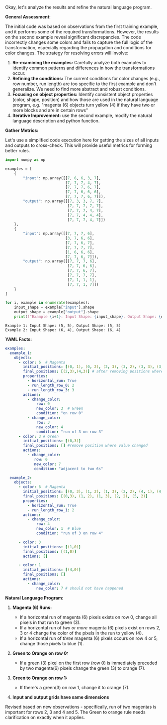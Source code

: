 Okay, let's analyze the results and refine the natural language program.

**General Assessment:**

The initial code was based on observations from the first training example, and it performs some of the required transformations. However, the results on the second example reveal significant discrepancies. The code incorrectly changes some colors and fails to capture the full logic of the transformation, especially regarding the propagation and conditions for color changes. The strategy for resolving errors will involve:

1.  **Re-examining the examples:** Carefully analyze both examples to identify common patterns and differences in how the transformations occur.
2.  **Refining the conditions:** The current conditions for color changes (e.g., row number, run length) are too specific to the first example and don't generalize. We need to find more abstract and robust conditions.
3.  **Focusing on object properties:** Identify consistent object properties (color, shape, position) and how those are used in the natural language program, e.g. "magenta (6) objects turn yellow (4) if they have two or more blocks and are in certain rows"
4.  **Iterative Improvement:** use the second example, modify the natural language description and python function.

**Gather Metrics:**

Let's use a simplified code execution here for getting the sizes of all inputs and outputs to cross-check. This will provide useful metrics for forming better rules.

``` python
import numpy as np

examples = [
    {
        "input": np.array([[7, 6, 6, 3, 7],
                           [7, 7, 7, 4, 7],
                           [7, 7, 7, 6, 7],
                           [7, 7, 6, 6, 6],
                           [7, 7, 7, 6, 7]]),
        "output": np.array([[7, 3, 3, 7, 7],
                            [7, 7, 7, 7, 7],
                            [7, 7, 7, 4, 7],
                            [7, 7, 4, 4, 4],
                            [7, 7, 7, 4, 7]])
    },
    {
        "input": np.array([[7, 7, 7, 6],
                           [3, 7, 6, 6],
                           [7, 7, 6, 7],
                           [7, 7, 7, 7],
                           [1, 6, 6, 6],
                           [7, 7, 6, 7]]),
        "output": np.array([[7, 7, 7, 6],
                            [7, 7, 6, 6],
                            [7, 7, 6, 7],
                            [7, 7, 7, 7],
                            [7, 1, 1, 1],
                            [7, 7, 1, 7]])
    }
]

for i, example in enumerate(examples):
    input_shape = example["input"].shape
    output_shape = example["output"].shape
    print(f"Example {i+1}: Input Shape: {input_shape}, Output Shape: {output_shape}")


```
```
Example 1: Input Shape: (5, 5), Output Shape: (5, 5)
Example 2: Input Shape: (6, 4), Output Shape: (6, 4)

```
**YAML Facts:**


```yaml
examples:
  example_1:
    objects:
      - color: 6  # Magenta
        initial_positions: [(0, 1), (0, 2), (2, 3), (3, 2), (3, 3), (3, 4), (4, 3)]
        final_positions: [(2,3),(4,3)] # after removing positions where color changed
        properties:
          - horizontal_run: True
          - run_length_row_0: 2
          - run_length_row_3: 3
        actions:
          - change_color:
              row: 0
              new_color: 3  # Green
              condition: "on row 0"
          - change_color:
              row: 3
              new_color: 4
              condition: "run of 3 on row 3"
      - color: 3 # Green
        initial_positions: [(0,3)]
        final_positions: [] #remove position where value changed
        actions:
          - change_color:
             row: 0
             new_color: 7
             condition: "adjacent to two 6s"

  example_2:
    objects:
      - color: 6  # Magenta
        initial_positions: [(0, 3), (1, 2), (1, 3), (2, 2), (4, 1), (4, 2), (4, 3), (5, 2)]
        final_positions: [(0,3), (1, 2), (1, 3), (2, 2), (5, 2)]
        properties:
          - horizontal_run: True
          - run_length_row_1: 2
        actions:
          - change_color:
              row: 4
              new_color: 1  # Blue
              condition: "run of 3 on row 4"

      - color: 3
        initial_positions: [(1,0)]
        final_positions: [(1,0)]
        actions: []

      - color: 1
        initial_positions: [(4,0)]
        final_positions: []
        actions:
          - change_color:
              new_color: 7 # should not have happened

```


**Natural Language Program:**

1.  **Magenta (6) Runs:**
    *   If a horizontal run of magenta (6) pixels exists on row 0, change all pixels in that run to green (3).
    *   If a horizontal run of *two or more* magenta (6) pixels exist on rows 2, 3 or 4 change the color of the pixels in the run to yellow (4).
    *  If a horizontal run of *three* magenta (6) pixels occurs on row 4 or 5, change those pixels to blue (1).

2. **Green to Orange on row 0:**
    * If a green (3) pixel on the first row (row 0) is immediately preceded by two magenta(6) pixels change the green (3) to orange (7).

3. **Green to Orange on row 1:**
   * If there's a green(3) on row 1, change it to orange (7).

4. **Input and output grids have same dimensions**

Revised based on new observations - specifically, run of two magentas is important for rows 2, 3 and 4 and 5.
The Green to orange rule needs clarification on exactly when it applies.
